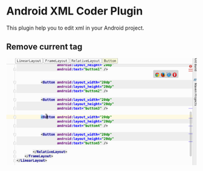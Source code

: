 Android XML Coder Plugin
=============================================

This plugin help you to edit xml in your Android project.

## Remove current tag 

![remove_tag](https://raw.githubusercontent.com/tommykw/android-xml-coder-plugin/master/captures/remove_tag.gif)
